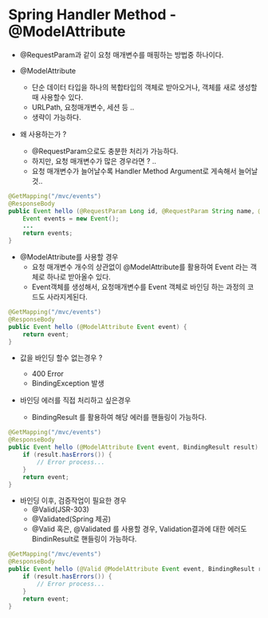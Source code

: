 # Spring Handler Method - @ModelAttribute
- @RequestParam과 같이 요청 매개변수를 매핑하는 방법중 하나이다.

- @ModelAttribute
    - 단순 데이터 타입을 하나의 복합타입의 객체로 받아오거나, 객체를 새로 생성할때 사용할수 있다.
    - URLPath, 요청매개변수, 세션 등 ..
    - 생략이 가능하다.

- 왜 사용하는가 ?
    - @RequestParam으로도 충분한 처리가 가능하다.
    - 하지만, 요청 매개변수가 많은 경우라면 ? ..
    - 요청 매개변수가 늘어날수록 Handler Method Argument로 게속해서 늘어날것..
```java
@GetMapping("/mvc/events")
@ResponseBody
public Event hello (@RequestParam Long id, @RequestParam String name, @RequestParam String title, @RequestParam String nickname) {
    Event events = new Event();
    ...
    return events;
}
```

- @ModelAttribute를 사용할 경우 
    - 요청 매개변수 개수의 상관없이 @ModelAttribute를 활용하여 Event 라는 객체로 하나로 받아올수 있다.
    - Event객체를 생성해서, 요청매개변수를 Event 객체로 바인딩 하는 과정의 코드도 사라지게된다.
```java
@GetMapping("/mvc/events")
@ResponseBody
public Event hello (@ModelAttribute Event event) {
    return event;
}
```

- 값을 바인딩 할수 없는경우 ?
    - 400 Error
    - BindingException 발생

- 바인딩 에러를 직접 처리하고 싶은경우
    - BindingResult 를 활용하여 해당 에러를 핸들링이 가능하다.
```java
@GetMapping("/mvc/events")
@ResponseBody
public Event hello (@ModelAttribute Event event, BindingResult result) {
    if (result.hasErrors()) {
        // Error process...
    }
    return event;
}
```

- 바인딩 이후, 검증작업이 필요한 경우
    - @Valid(JSR-303)
    - @Validated(Spring 제공)
    - @Valid 혹은, @Validated 를 사용할 경우, Validation결과에 대한 에러도 BindinResult로 핸들링이 가능하다.
```java
@GetMapping("/mvc/events")
@ResponseBody
public Event hello (@Valid @ModelAttribute Event event, BindingResult result) {
    if (result.hasErrors()) {
        // Error process...
    }
    return event;
}
```
